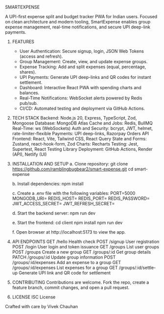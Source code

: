 SMARTEXPENSE

A UPI-first expense split and budget tracker PWA for Indian users. Focused on clean architecture and modern tooling, SmartExpense enables group expense management, real-time notifications, and secure UPI deep-link payments.

1. FEATURES
   - User Authentication: Secure signup, login, JSON Web Tokens (access and refresh).
   - Group Management: Create, view, and update expense groups.
   - Expense Tracking: Add and split expenses (equal, percentage, shares).
   - UPI Payments: Generate UPI deep-links and QR codes for instant settlement.
   - Dashboard: Interactive React PWA with spending charts and balances.
   - Real-Time Notifications: WebSocket alerts powered by Redis pub/sub.
   - CI/CD: Automated testing and deployment via GitHub Actions.

2. TECH STACK
   Backend: Node.js 20, Express, TypeScript, Zod, Mongoose
   Database: MongoDB Atlas
   Cache and Jobs: Redis, BullMQ
   Real-Time: ws (WebSockets)
   Auth and Security: bcrypt, JWT, helmet, rate-limiter-flexible
   Payments: UPI deep-links, Razorpay Orders API
   Frontend: React, Vite, Tailwind CSS, React Query
   State and Forms: Zustand, react-hook-form, Zod
   Charts: Recharts
   Testing: Jest, Supertest, React Testing Library
   Deployment: GitHub Actions, Render (API), Netlify (UI)

3. INSTALLATION AND SETUP
   a. Clone repository:
      git clone https://github.com/ramblingbugbear2/smart-expense.git
      cd smart-expense

   b. Install dependencies:
      npm install

   c. Create a .env file with the following variables:
      PORT=5000
      MONGODB_URI=<your MongoDB connection string>
      REDIS_HOST=<your Redis host>
      REDIS_PORT=<your Redis port>
      REDIS_PASSWORD=<your Redis password>
      JWT_ACCESS_SECRET=<your access token secret>
      JWT_REFRESH_SECRET=<your refresh token secret>

   d. Start the backend server:
      npm run dev

   e. Start the frontend:
      cd client
      npm install
      npm run dev

   f. Open browser at http://localhost:5173 to view the app.

4. API ENDPOINTS
   GET    /hello            Health check
   POST   /signup           User registration
   POST   /login            User login and token issuance
   GET    /groups           List user groups
   POST   /groups           Create a new group
   GET    /groups/:id       Get group details
   PATCH  /groups/:id       Update group information
   POST   /groups/:id/expenses    Add an expense to a group
   GET    /groups/:id/expenses    List expenses for a group
   GET    /groups/:id/settle-up   Generate UPI link and QR code for settlement

5. CONTRIBUTING
   Contributions are welcome. Fork the repo, create a feature branch, commit changes, and open a pull request.

6. LICENSE
   ISC License

Crafted with care by Vivek Chauhan
